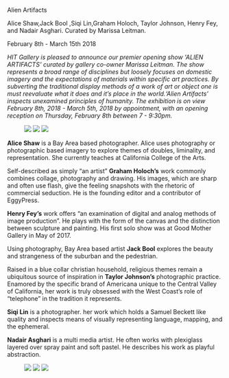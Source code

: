 Alien Artifacts

Alice Shaw,Jack Bool ,Siqi Lin,Graham Holoch, Taylor Johnson, Henry Fey, and Nadair Asghari. Curated by Marissa Leitman.

February 8th - March 15th 2018

*HIT Gallery is pleased to announce our premier opening show 'ALIEN ARTIFACTS' curated by gallery co-owner Marissa Leitman. The show represents a broad range of disciplines but loosely focuses on domestic imagery and the expectations of materials within specific art practices. By subverting the traditional display methods of a work of art or object one is must reevaluate what it does and it’s place in the world.‘Alien Artifacts’ inspects unexamined principles of humanity. The exhibition is on view February 8th, 2018 - March 5th, 2018 by appointment, with an opening reception on Thursday, February 8th between 7 - 9:30pm.*

<figure>
  <img src="1.jpg">
  <img src="2.jpg">
  <img src="3.jpg">
</figure>

**Alice Shaw** is a Bay Area based photographer. Alice uses photography or photographic based imagery to  explore themes of doubles, liminality, and representation.  She currently teaches at California College of the Arts.

Self-described as simply “an artist” **Graham Holoch’s** work commonly combines collage, photography and drawing. His images, which are sharp and often use flash, give the feeling snapshots with the rhetoric of  commercial seduction. He is the founding editor and a contributor of EggyPress.

**Henry Fey’s** work offers “an examination of digital and analog methods of image production”. He plays with the form of the canvas and the distinction between sculpture and painting. His first solo show was at Good Mother Gallery in May of 2017.

Using photography, Bay Area based artist **Jack Bool** explores the beauty and strangeness of the suburban and the pedestrian.

Raised in a blue collar christian household, religious themes remain a ubiquitous  source of inspiration in **Taylor Johnson’s** photographic practice. Enamored by the specific brand of Americana unique to the Central Valley of California, her work is truly obsessed with the West Coast’s role of “telephone” in the tradition it represents.

**Siqi Lin** is a photographer. her work which holds a Samuel Beckett like quality and inspects means of visually representing language, mapping, and the ephemeral.  

**Nadair Asghari** is a multi media artist. He often works with plexiglass layered over spray paint and soft pastel. He describes his work as playful abstraction.

<figure>
  <img src="close_1.jpg">
  <img src="close_2.jpg">
  <img src="close_3.jpg">
</figure>
